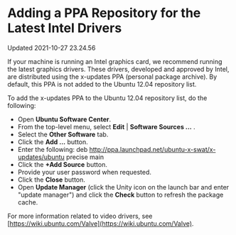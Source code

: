 # Adding a PPA Repository for the Latest Intel Drivers
Updated 2021-10-27 23.24.56

If your machine is running an Intel graphics card, we recommend running the latest graphics drivers. These drivers, developed and approved by Intel, are distributed using the x-updates PPA (personal package archive). By default, this PPA is not added to the Ubuntu 12.04 repository list.   
  
To add the x-updates PPA to the Ubuntu 12.04 repository list, do the following:  
  

* Open **Ubuntu Software Center**.
* From the top-level menu, select **Edit** | **Software Sources ...** .
* Select the **Other Software** tab.
* Click the **Add ...** button.
* Enter the following: deb http://ppa.launchpad.net/ubuntu-x-swat/x-updates/ubuntu precise main
* Click the **+Add Source** button.
* Provide your user password when requested.
* Click the **Close** button.
* Open **Update Manager** (click the Unity icon on the launch bar and enter "update manager") and click the **Check** button to refresh the package cache.

  
  
For more information related to video drivers, see [https://wiki.ubuntu.com/Valve](https://wiki.ubuntu.com/Valve).